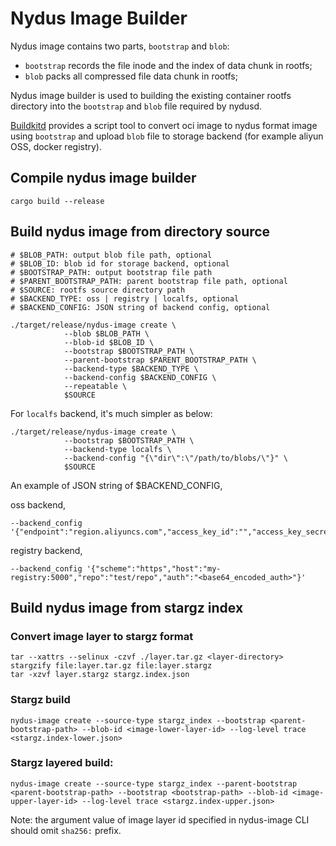 # Nydus Image Builder

Nydus image contains two parts, `bootstrap` and `blob`:

- `bootstrap` records the file inode and the index of data chunk in rootfs;
- `blob` packs all compressed file data chunk in rootfs;

Nydus image builder is used to building the existing container rootfs directory into the `bootstrap` and `blob` file required by nydusd.

[Buildkitd](https://gitlab.alibaba-inc.com/kata-containers/buildkit) provides a script tool to convert oci image to nydus format image using `bootstrap` and upload `blob` file to storage backend (for example aliyun OSS, docker registry).

## Compile nydus image builder

```shell
cargo build --release
```

## Build nydus image from directory source

```shell
# $BLOB_PATH: output blob file path, optional
# $BLOB_ID: blob id for storage backend, optional
# $BOOTSTRAP_PATH: output bootstrap file path
# $PARENT_BOOTSTRAP_PATH: parent bootstrap file path, optional
# $SOURCE: rootfs source directory path
# $BACKEND_TYPE: oss | registry | localfs, optional
# $BACKEND_CONFIG: JSON string of backend config, optional

./target/release/nydus-image create \
            --blob $BLOB_PATH \
            --blob-id $BLOB_ID \
            --bootstrap $BOOTSTRAP_PATH \
            --parent-bootstrap $PARENT_BOOTSTRAP_PATH \
            --backend-type $BACKEND_TYPE \
            --backend-config $BACKEND_CONFIG \
            --repeatable \
            $SOURCE
```

For `localfs` backend, it's much simpler as below:

```shell
./target/release/nydus-image create \
            --bootstrap $BOOTSTRAP_PATH \
            --backend-type localfs \
            --backend-config "{\"dir\":\"/path/to/blobs/\"}" \
            $SOURCE
```

An example of JSON string of $BACKEND_CONFIG,

oss backend,
```shell
--backend_config '{"endpoint":"region.aliyuncs.com","access_key_id":"","access_key_secret":"","bucket_name":""}'
```

registry backend,

```shell
--backend_config '{"scheme":"https","host":"my-registry:5000","repo":"test/repo","auth":"<base64_encoded_auth>"}'
```

## Build nydus image from stargz index

### Convert image layer to stargz format

```shell
tar --xattrs --selinux -czvf ./layer.tar.gz <layer-directory>
stargzify file:layer.tar.gz file:layer.stargz
tar -xzvf layer.stargz stargz.index.json
```

### Stargz build

```shell
nydus-image create --source-type stargz_index --bootstrap <parent-bootstrap-path> --blob-id <image-lower-layer-id> --log-level trace <stargz.index-lower.json>
```

### Stargz layered build:

```shell
nydus-image create --source-type stargz_index --parent-bootstrap <parent-bootstrap-path> --bootstrap <bootstrap-path> --blob-id <image-upper-layer-id> --log-level trace <stargz.index-upper.json>
```

Note: the argument value of image layer id specified in nydus-image CLI should omit `sha256:` prefix.
